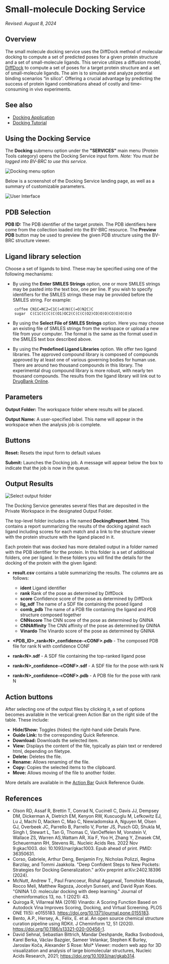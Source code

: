 # Small-molecule Docking Service

*Revised: August 8, 2024*

## Overview
The small molecule docking service uses the DiffDock method of molecular docking to compute a set of predicted
poses for a given protein structure and a set of small-molecule ligands.  This service utilizes a diffusion model, [DiffDock](https://arxiv.org/abs/2210.01776) to compute a set of poses for a target protein structure and a set of small-molecule ligands.  The aim is to simulate and analyze potential binding scenarios “in silico”. Offering a crucial advantage by predicting the success of protein ligand combinations ahead of costly and time-consuming in vivo experiments.

## See also
* [Docking Application](https://bv-brc.org/app/Docking)
* [Docking Tutorial](/tutorial/docking/docking)

## Using the Docking Service
The **Docking** submenu option under the **"SERVICES"** main menu (Protein Tools category) opens the Docking Service input form. *Note: You must be logged into BV-BRC to use this service.*

![Docking menu option](../images/bv_services_menu.png)

Below is a screenshot of the Docking Service landing page, as well as a summary of customizable parameters.

![User Interface](../images/docking/user_interface.png "User Interface")

## PDB Selection

**PDB ID:** The PDB identifier of the target protein. The PDB identifiers here come from
the collection loaded into the BV-BRC resource. The **Preview PDB** button may be used
to preview the given PDB structure using the BV-BRC structure viewer.


## Ligand library selection

Choose a set of ligands to bind. These may be specified using one of the following mechanisms:

 * By using the **Enter SMILES Strings** option, one or more SMILES strings may be pasted into the text
box, one per line. If you wish to specify identifiers for the SMILES strings these may be provided before the SMILES string.
For example:
```
    coffee CN1C=NC2=C1C(=O)N(C(=O)N2C)C
    sugar  C(C1C(C(C(C(O1)OC2(C(C(C(O2)CO)O)O)CO)O)O)O)O
```

 *  By using the **Select File of SMILES Strings** option. Here you may choose an existing
file of SMILES strings from the workspace or upload a new file from your computer. The format
is the same as the format used in the SMILES text box described above.

* By using the **Predefined Ligand Libraries** option. We offer two ligand libraries. The approved compound library is composed of compounds approved by at least one of various governing bodies for human use.  There are around two thousand compounds in this library. The experimental drug compound library is more robust, with nearly ten thousand compounds. The results from the ligand library will link out to [DrugBank Online](https://go.drugbank.com/).
## Parameters

**Output Folder:** The workspace folder where results will be placed.

**Output Name:** A user-specified label. This name will appear in the workspace when the analysis job is complete.

## Buttons

**Reset:** Resets the input form to default values

**Submit:** Launches the Docking job. A message will appear below the box to indicate that the job is now in the queue.

## Output Results

![Select output folder](../images/docking/select_output_folder_output_name.png "Select output folder")

The Docking Service generates several files that are deposited in the Private Workspace in the designated Output Folder. 

The top-level folder includes a file named **DockingRreport.html**.
This contains a report summarizing the results of the docking against each ligand
including scores for each match and a link to the structure viewer with the protein structure
with the ligand placed in it.

Each protein that was docked has more detailed output in a folder named with the PDB identifier for the protein.
In this folder is a set of additional folders, one per ligand. In these folders you will find the details
for the docking of the protein with the given ligand:

* **result.csv** contains a table summarizing the results. The columns are as follows:
  * **ident** Ligand identifier
  * **rank** Rank of the pose as determined by DiffDock
  * **score** Confidence score of the pose as determined by DiffDock
  * **lig_sdf** The name of a SDF file containing the posed ligand
  * **comb_pdb** The name of a PDB file containing the ligand and PDB structure composed together
  * **CNNscore** The CNN score of the pose as determined by GNINA
  * **CNNAffinity** The CNN affinity of the pose as determined by GNINA
  * **Vinardo** The Vinardo score of the pose as determined by GNINA

* **<PDB_ID>_rank\<N>_confidence-\<CONF>.pdb** - The composed PDB file for rank N with confidence CONF
* **rank\<N>.sdf** - A SDF file containing the top-ranked ligand pose
* **rank\<N>_confidence-\<CONF>.sdf** - A SDF file for the pose with rank N
* **rank\<N>_confidence-\<CONF>.pdb** - A PDB file for the pose with rank N


## Action buttons
After selecting one of the output files by clicking it, a set of options becomes available in the vertical green Action Bar on the right side of the table. These include:

* **Hide/Show:** Toggles (hides) the right-hand side Details Pane.
* **Guide Link:** to the corresponding Quick Reference.
* **Download:** Downloads the selected item.
* **View:** Displays the content of the file, typically as plain text or rendered html, depending on filetype.
* **Delete:** Deletes the file.
* **Rename:** Allows renaming of the file.
* **Copy:** Copies the selected items to the clipboard.
* **Move:** Allows moving of the file to another folder.

More details are available in the [Action Bar](/quick_references/action_bar) Quick Reference Guide.

## References
* Olson RD, Assaf R, Brettin T, Conrad N, Cucinell C, Davis JJ, Dempsey DM, Dickerman A, Dietrich EM, Kenyon RW, Kuscuoglu
M, Lefkowitz EJ, Lu J, Machi D, Macken C, Mao C, Niewiadomska A, Nguyen M, Olsen GJ, Overbeek JC, Parrello B, Parrello V, Porter JS, Pusch GD, Shukla M, Singh I, Stewart L, Tan G, Thomas C, VanOeffelen M, Vonstein V, Wallace ZS, Warren AS,Wattam AR, Xia F, Yoo H, Zhang Y, Zmasek CM, Scheuermann RH, Stevens RL. Nucleic Acids Res. 2022 Nov 9:gkac1003. doi: 10.1093/nar/gkac1003. Epub ahead of print. PMID: 36350631.
* Corso, Gabriele, Arthur Deng, Benjamin Fry, Nicholas Polizzi, Regina Barzilay, and Tommi Jaakkola. "Deep Confident Steps to New Pockets: Strategies for Docking Generalization." arXiv preprint arXiv:2402.18396 (2024).
* McNutt, Andrew T., Paul Francoeur, Rishal Aggarwal, Tomohide Masuda, Rocco Meli, Matthew Ragoza, Jocelyn Sunseri, and David Ryan Koes. "GNINA 1.0: molecular docking with deep learning." Journal of cheminformatics 13, no. 1 (2021): 43.
* Quiroga R, Villarreal MA (2016) Vinardo: A Scoring Function Based on Autodock Vina Improves Scoring, Docking, and Virtual Screening. PLOS ONE 11(5): e0155183. https://doi.org/10.1371/journal.pone.0155183.
* Bento, A.P., Hersey, A., Félix, E. et al. An open source chemical structure curation pipeline using RDKit. J Cheminform 12, 51 (2020). https://doi.org/10.1186/s13321-020-00456-1.
* David Sehnal, Sebastian Bittrich, Mandar Deshpande, Radka Svobodová, Karel Berka, Václav Bazgier, Sameer Velankar, Stephen K Burley, Jaroslav Koča, Alexander S Rose: Mol* Viewer: modern web app for 3D visualization and analysis of large biomolecular structures, Nucleic Acids Research, 2021; https://doi.org/10.1093/nar/gkab314.
